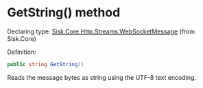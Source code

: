 <!--

Copyrights 2023 Sisk Framework - CypherPotato
Published under MIT license

!!! DO NOT EDIT THIS FILE !!!
This file was generated by a tool in the Sisk package. To edit the information in this documentation,
edit the XML documentation present in the Sisk source code.

-->


# GetString() method

Declaring type: [Sisk.Core.Http.Streams.WebSocketMessage](/read?q=/contents/spec/Sisk.Core.Http.Streams.WebSocketMessage.md) (from Sisk.Core)


Definition:

```cs
public string GetString()
```

Reads the message bytes as string using the UTF-8 text encoding.

